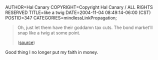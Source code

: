 AUTHOR=Hal Canary
COPYRIGHT=Copyright Hal Canary / ALL RIGHTS RESERVED
TITLE=like a twig
DATE=2004-11-04 08:49:14-06:00 (CST)
POSTID=347
CATEGORIES=mindlessLinkPropagation;

> Oh, just let them have their goddamn tax cuts. The bond market'll snap like a twig at some point.
> 
> ([source](http://atrios.blogspot.com/2004/11/really-bad-ideas-that-media-loves-and.html))

Good thing I no longer put my faith in money.
